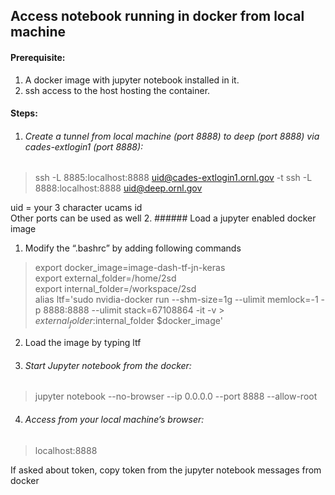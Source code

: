 ## Access notebook running in docker from local machine

#### Prerequisite:
1. A docker image with jupyter notebook installed in it.
2. ssh access to the host hosting the container.

#### Steps:

1. ###### Create a tunnel from local machine (port 8888) to deep (port 8888) via cades-extlogin1 (port 8888):  
 >ssh -L 8885:localhost:8888 uid@cades-extlogin1.ornl.gov -t ssh -L 8888:localhost:8888 uid@deep.ornl.gov

 uid = your 3 character ucams id  
 Other ports can be used as well
2. ###### Load a jupyter enabled docker image
  1. Modify the “.bashrc” by adding following commands  
  > export docker_image=image-dash-tf-jn-keras  
  > export external_folder=/home/2sd  
  > export internal_folder=/workspace/2sd  
  > alias ltf='sudo nvidia-docker run --shm-size=1g --ulimit memlock=-1 -p 8888:8888 --ulimit stack=67108864 -it -v > $external_folder:$internal_folder $docker_image'

  2.  Load the image by typing ltf

3. ###### Start Jupyter notebook from the docker:
> jupyter notebook --no-browser --ip 0.0.0.0 --port 8888 --allow-root

4. ###### Access from your local machine’s browser:
  > localhost:8888  

  If asked about token, copy token from the jupyter notebook messages from docker
